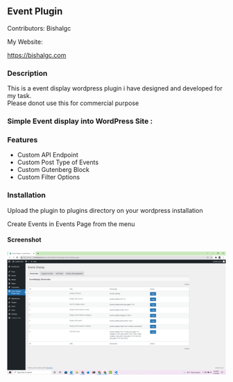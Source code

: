 <h2> Event Plugin </h2>

<p>Contributors: Bishalgc</p>

<p>My Website:</p>

https://bishalgc.com

<h3> Description </h3>

<p> This is a event display wordpress plugin i have designed and developed for my task. <br>Please donot use this for commercial purpose </p>

<h3>Simple  Event display into WordPress Site :</h3>

<h3>Features</h3>

<ul>
<li>Custom API Endpoint</li>
<li>Custom Post Type of Events</li>
<li>Custom Gutenberg Block</li>
<li>Custom Filter Options</li>
</ul>

<h3>Installation</h3>
<p>Upload the plugin to plugins directory on your wordpress installation</p>
<p>Create Events in Events Page from the menu</p>

<h4>Screenshot</h4>

<img src="/assets/images/event-plugin-image.png"/>
